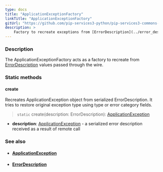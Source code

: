 ```yaml
---
type: docs
title: "ApplicationExceptionFactory"
linkTitle: "ApplicationExceptionFactory"
gitUrl: "https://github.com/pip-services3-python/pip-services3-commons-python"
description: >
    Factory to recreate exceptions from [ErrorDescription](../error_description) values passed through the wire.
---
```


### Description

The ApplicationExceptionFactory acts as a factory to recreate from [ErrorDescription](../error_description) values passed through the wire.

### Static methods

#### create
Recreates ApplicationException object from serialized ErrorDescription.
It tries to restore original exception type using type or error category fields.

> `static` create(description: ErrorDescription): [ApplicationException](../application_exception)

- **description**: [ApplicationException](../application_exception) - a serialized error description received as a result of remote call

### See also
- #### [ApplicationException](../application_exception)
- #### [ErrorDescription](../error_description)
